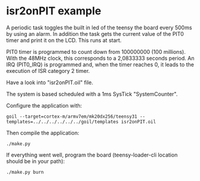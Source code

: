 # isr2onPIT example

A periodic task toggles the built in led of the teensy the board every
500ms by using an alarm. In addition the task gets the current value
of the PIT0 timer and print it on the LCD. This runs at start.

PIT0 timer is programmed to count down from 100000000 (100 millions).
With the 48MHz clock, this corresponds to a 2,0833333 seconds period.
An IRQ (PIT0_IRQ) is programmed and, when the timer reaches 0, it
leads to the execution of ISR category 2 timer.

Have a look into "isr2onPIT.oil" file.

The system is based scheduled with a 1ms SysTick "SystemCounter".

Configure the application with:

```
goil --target=cortex-m/armv7em/mk20dx256/teensy31 --templates=../../../../../../goil/templates isr2onPIT.oil
```

Then compile the application:

`./make.py`

If everything went well, program the board (teensy-loader-cli location should be in your path):

`./make.py burn`
